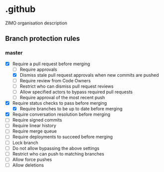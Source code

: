 # .github
ZIMO organisation description

## Branch protection rules
### master
- [X] Require a pull request before merging
  - [ ] Require approvals
  - [X] Dismiss stale pull request approvals when new commits are pushed
  - [ ] Require review from Code Owners
  - [ ] Restrict who can dismiss pull request reviews
  - [ ] Allow specified actors to bypass required pull requests
  - [ ] Require approval of the most recent push
- [X] Require status checks to pass before merging
  - [X] Require branches to be up to date before merging
- [X] Require conversation resolution before merging
- [ ] Require signed commits
- [ ] Require linear history
- [ ] Require merge queue
- [ ] Require deployments to succeed before merging
- [ ] Lock branch
- [ ] Do not allow bypassing the above settings
- [ ] Restrict who can push to matching branches
- [ ] Allow force pushes
- [ ] Allow deletions
